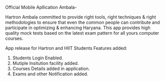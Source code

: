 Official Mobile Apllication Ambala-

Hartron Ambala committed to provide right tools, right techniques & right methodologies to ensure that even the common people can contribute and participate in optimizing & enhancing Haryana.
This app provides high quality mock tests based on the latest exam pattern for all yours computer courses.

App release for Hartron and HIIT Students 
Features added:
1. Students Login Enabled.
2. Mutiple Insitution facility added.
3. Courses Details added in application.
4. Exams and other Notification added.
